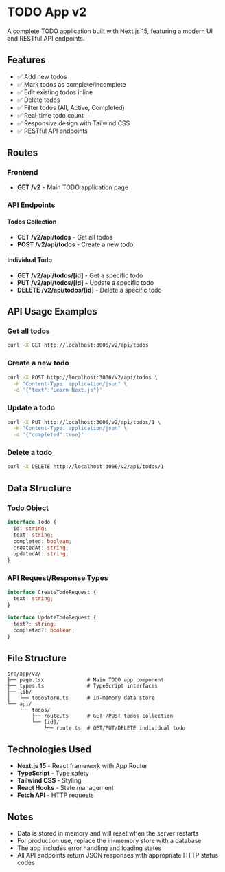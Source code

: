 # TODO App v2

A complete TODO application built with Next.js 15, featuring a modern UI and RESTful API endpoints.

## Features

- ✅ Add new todos
- ✅ Mark todos as complete/incomplete
- ✅ Edit existing todos inline
- ✅ Delete todos
- ✅ Filter todos (All, Active, Completed)
- ✅ Real-time todo count
- ✅ Responsive design with Tailwind CSS
- ✅ RESTful API endpoints

## Routes

### Frontend
- **GET /v2** - Main TODO application page

### API Endpoints

#### Todos Collection
- **GET /v2/api/todos** - Get all todos
- **POST /v2/api/todos** - Create a new todo

#### Individual Todo
- **GET /v2/api/todos/[id]** - Get a specific todo
- **PUT /v2/api/todos/[id]** - Update a specific todo
- **DELETE /v2/api/todos/[id]** - Delete a specific todo

## API Usage Examples

### Get all todos
```bash
curl -X GET http://localhost:3006/v2/api/todos
```

### Create a new todo
```bash
curl -X POST http://localhost:3006/v2/api/todos \
  -H "Content-Type: application/json" \
  -d '{"text":"Learn Next.js"}'
```

### Update a todo
```bash
curl -X PUT http://localhost:3006/v2/api/todos/1 \
  -H "Content-Type: application/json" \
  -d '{"completed":true}'
```

### Delete a todo
```bash
curl -X DELETE http://localhost:3006/v2/api/todos/1
```

## Data Structure

### Todo Object
```typescript
interface Todo {
  id: string;
  text: string;
  completed: boolean;
  createdAt: string;
  updatedAt: string;
}
```

### API Request/Response Types
```typescript
interface CreateTodoRequest {
  text: string;
}

interface UpdateTodoRequest {
  text?: string;
  completed?: boolean;
}
```

## File Structure

```
src/app/v2/
├── page.tsx              # Main TODO app component
├── types.ts              # TypeScript interfaces
├── lib/
│   └── todoStore.ts      # In-memory data store
└── api/
    └── todos/
        ├── route.ts      # GET /POST todos collection
        └── [id]/
            └── route.ts  # GET/PUT/DELETE individual todo
```

## Technologies Used

- **Next.js 15** - React framework with App Router
- **TypeScript** - Type safety
- **Tailwind CSS** - Styling
- **React Hooks** - State management
- **Fetch API** - HTTP requests

## Notes

- Data is stored in memory and will reset when the server restarts
- For production use, replace the in-memory store with a database
- The app includes error handling and loading states
- All API endpoints return JSON responses with appropriate HTTP status codes
